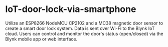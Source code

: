 # IoT-door-lock-via-smartphone
Utilize an ESP8266 NodeMCU CP2102 and a MC38 magnetic door sensor to create a smart door lock system. Data is sent over Wi-Fi to the Blynk IoT cloud. Users can control and monitor the door's status (open/closed) via the Blynk mobile app or web interface.
